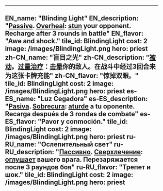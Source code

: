 ---

EN_name: "Blinding Light"
EN_description: "<u>Passive</u>. <u>Overheal</u>: <u>stun</u> your opponent. Recharge after 3 rounds in battle"
EN_flavor: "Awe and shock."
tile_id: BlindingLight
cost: 2
image: /images/BlindingLight.png
hero: priest
zh-CN_name: "盲目之光"
zh-CN_description: "<u>被动</u>。<u>过量治疗</u>：<u>击晕</u>你的敌人。在战斗中经过3回合来为这张卡牌充能"
zh-CN_flavor: "惊掉双眼。"
tile_id: BlindingLight
cost: 2
image: /images/BlindingLight.png
hero: priest
es-ES_name: "Luz Cegadora"
es-ES_description: "<u>Pasiva</u>. <u>Sobrecura</u>: <u>aturde</u> a tu oponente. Recarga después de 3 rondas de combate"
es-ES_flavor: "Pavor y conmoción."
tile_id: BlindingLight
cost: 2
image: /images/BlindingLight.png
hero: priest
ru-RU_name: "Ослепительный свет"
ru-RU_description: "<u>Пассивно</u>. <u>Сверхлечение</u>: <u>оглушает</u> вашего врага. Перезаряжается после 3 раундов боя"
ru-RU_flavor: "Трепет и шок."
tile_id: BlindingLight
cost: 2
image: /images/BlindingLight.png
hero: priest
---